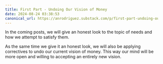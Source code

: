 ```yaml
---
title: First Part - Undoing Our Vision of Money
date: 2024-08-24 03:38:53
canonical_url: https://anrodriguez.substack.com/p/first-part-undoing-our-vision-of-moneyhtml
---
```

In the coming posts, we will give an honest look to the topic of needs and how we attempt to satisfy them.

As the same time we give it an honest look, we will also be applying correctives to undo our current vision of money. This way our mind will be more open and willing to accepting an entirely new vision.
